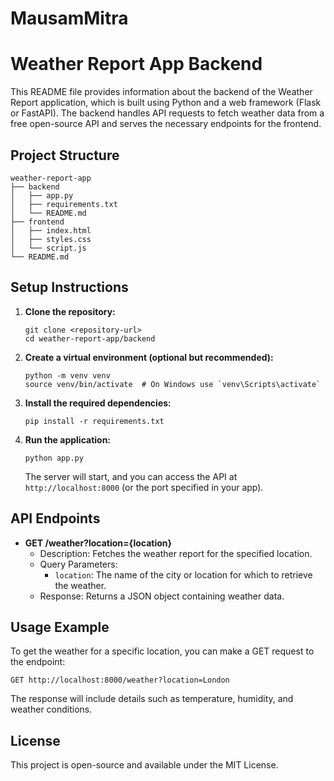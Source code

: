 # MausamMitra

# Weather Report App Backend

This README file provides information about the backend of the Weather Report application, which is built using Python and a web framework (Flask or FastAPI). The backend handles API requests to fetch weather data from a free open-source API and serves the necessary endpoints for the frontend.

## Project Structure

```
weather-report-app
├── backend
│   ├── app.py
│   ├── requirements.txt
│   └── README.md
├── frontend
│   ├── index.html
│   ├── styles.css
│   └── script.js
└── README.md
```

## Setup Instructions

1. **Clone the repository:**
   ```
   git clone <repository-url>
   cd weather-report-app/backend
   ```

2. **Create a virtual environment (optional but recommended):**
   ```
   python -m venv venv
   source venv/bin/activate  # On Windows use `venv\Scripts\activate`
   ```

3. **Install the required dependencies:**
   ```
   pip install -r requirements.txt
   ```

4. **Run the application:**
   ```
   python app.py
   ```

   The server will start, and you can access the API at `http://localhost:8000` (or the port specified in your app).

## API Endpoints

- **GET /weather?location={location}**
  - Description: Fetches the weather report for the specified location.
  - Query Parameters:
    - `location`: The name of the city or location for which to retrieve the weather.
  - Response: Returns a JSON object containing weather data.

## Usage Example

To get the weather for a specific location, you can make a GET request to the endpoint:

```
GET http://localhost:8000/weather?location=London
```

The response will include details such as temperature, humidity, and weather conditions.

## License

This project is open-source and available under the MIT License.